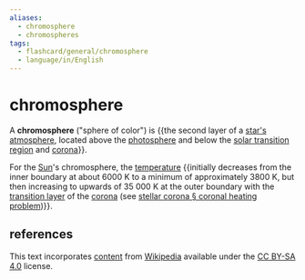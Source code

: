 ```yaml
---
aliases:
  - chromosphere
  - chromospheres
tags:
  - flashcard/general/chromosphere
  - language/in/English
---
```


# chromosphere

A __chromosphere__ ("sphere of color") is {{the second layer of a [star's atmosphere](stellar%20atmosphere.md), located above the [photosphere](photosphere.md) and below the [solar transition region](solar%20transition%20region.md) and [corona](stellar%20corona.md)}}.

For the [Sun](Sun.md)'s chromosphere, the [temperature](temperature.md) {{initially decreases from the inner boundary at about 6000&nbsp;K to a minimum of approximately 3800&nbsp;K, but then increasing to upwards of 35&nbsp;000&nbsp;K at the outer boundary with the [transition layer](solar%20transition%20region.md) of the [corona](stellar%20corona.md) (see [stellar corona § coronal heating problem](stellar%20corona.md#coronal%20heating%20problem))}}.

## references

This text incorporates [content](https://en.wikipedia.org/wiki/chromosphere) from [Wikipedia](Wikipedia.md) available under the [CC BY-SA 4.0](https://creativecommons.org/licenses/by-sa/4.0/) license.
